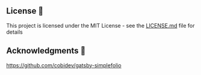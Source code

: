 ## License 📄

This project is licensed under the MIT License - see the [LICENSE.md](LICENSE.md) file for details

## Acknowledgments 🎁

https://github.com/cobidev/gatsby-simplefolio
